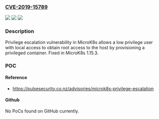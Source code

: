 ### [CVE-2019-15789](https://cve.mitre.org/cgi-bin/cvename.cgi?name=CVE-2019-15789)
![](https://img.shields.io/static/v1?label=Product&message=MicroK8s&color=blue)
![](https://img.shields.io/static/v1?label=Version&message=1.15%3C%201.15.3%20&color=brighgreen)
![](https://img.shields.io/static/v1?label=Vulnerability&message=CWE-269%20Improper%20Privilege%20Management&color=brighgreen)

### Description

Privilege escalation vulnerability in MicroK8s allows a low privilege user with local access to obtain root access to the host by provisioning a privileged container. Fixed in MicroK8s 1.15.3.

### POC

#### Reference
- https://pulsesecurity.co.nz/advisories/microk8s-privilege-escalation

#### Github
No PoCs found on GitHub currently.

